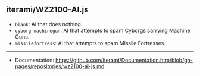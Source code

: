 iterami/WZ2100-AI.js
--------------------

* `blank`: AI that does nothing.
* `cyborg-machinegun`: AI that attempts to spam Cyborgs carrying Machine Guns.
* `missilefortress`: AI that attempts to spam Missile Fortresses.

---

* Documentation: https://github.com/iterami/Documentation.htm/blob/gh-pages/repositories/wz2100-ai-js.md
